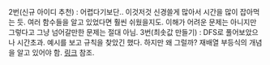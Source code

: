 2번(신규 아이디 추천) : 어렵다기보단.. 이것저것 신경쓸게 많아서 시간을 많이 잡아먹는 듯. 여러 함수들을 알고 있었다면 훨씬 쉬웠을지도. 이해가 어려운 문제는 아니지만 그렇다고 그냥 넘어갈만한 문제는 절대 아님.
3번(최솟값 만들기) : DFS로 풀어보았으나 시간초과. 예시를 보고 규칙을 찾았긴 했다. 하지만 왜 그럴까? 재배열 부등식의 개념을 알고 있어야 함. [링크](https://junsoopooh.github.io/study/algorithm240101/) 참조.
